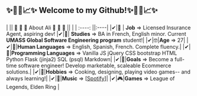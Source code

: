 ﻿
## ✨📌📍📈✨ Welcome to my Github!✨📌📍📈✨



<!-- 🎆About Me🎆
----------------->

|    || 🎀 🎀 🎀 About Ali 🎀 🎀 🎀 ||   |
|          :----: ||:----|
|✔|🤑 | **Job**  => Licensed Insurance Agent, aspiring dev!
|✔|🧐| **Studies** => BA in French, English minor. Current **UMASS Global Software Engineering program** student!|
|✔|🤓|**Age** => 27|
|✔|👻|**Human Languages** => English, Spanish, French. Complete fluency.|
|✔|👾|**Programming Languages** => Vanilla JS jQuery CSS bootstrap HTML Python Flask (jinja2) SQL (psql) Markdown|
|✔|🥅|**Goals** => Become a full-time software engineer! Develop marketable, scaleable Ecommerce solutions.|
|✔|🧩|**Hobbies** => Cooking, designing, playing video games-- and always learning!|
|✔|🎵|**Music** => [[Spotify](https://open.spotify.com/user/woodenchimp?si=cc55d2e714184924)]|
|✔|🎮|**Games** => League of Legends, Elden Ring   |


<!--- 🤑 **Job** > Licensed Insurance Agent, aspiring dev!
- 🧐 **Studies** > BA in French, English minor. Current UMASS Global Software Engineering program student!
- 🤓 **Age** > 27
- 👻 **Human Languages** > English, Spanish, French. Complete fluency.
- 👾 **Programming Languages** > Vanilla JS jQuery CSS bootstrap HTML Python Flask (jinja2) SQL (psql) Markdown
- 🥅 **Goals** > Become a full-time software engineer! Develop marketable, scaleable Ecommerce solutions.
- 🧩 **Hobbies** > Cooking, designing, playing video games-- and always learning!
- 🎵 **Music** > [[Spotify](https://open.spotify.com/user/woodenchimp?si=cc55d2e714184924)]
- 🎮 **Games** > League of Legends, Elden Ring-->